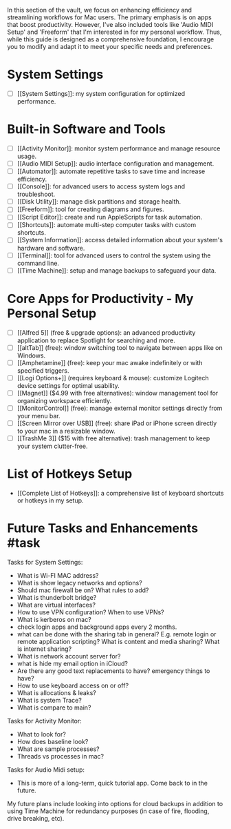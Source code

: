 In this section of the vault, we focus on enhancing efficiency and streamlining workflows for Mac users. The primary emphasis is on apps that boost productivity. However, I've also included tools like 'Audio MIDI Setup' and 'Freeform' that I'm interested in for my personal workflow. Thus, while this guide is designed as a comprehensive foundation, I encourage you to modify and adapt it to meet your specific needs and preferences.

# System Settings
- [ ] [[System Settings]]: my system configuration for optimized performance.

# Built-in Software and Tools
- [ ] [[Activity Monitor]]: monitor system performance and manage resource usage.
- [ ] [[Audio MIDI Setup]]: audio interface configuration and management.
- [ ] [[Automator]]: automate repetitive tasks to save time and increase efficiency.
- [ ] [[Console]]: for advanced users to access system logs and troubleshoot.
- [ ] [[Disk Utility]]: manage disk partitions and storage health.
- [ ] [[Freeform]]: tool for creating diagrams and figures.
- [ ] [[Script Editor]]: create and run AppleScripts for task automation.
- [ ] [[Shortcuts]]: automate multi-step computer tasks with custom shortcuts.
- [ ] [[System Information]]: access detailed information about your system's hardware and software.
- [ ] [[Terminal]]: tool for advanced users to control the system using the command line.
- [ ] [[Time Machine]]: setup and manage backups to safeguard your data.

# Core Apps for Productivity - My Personal Setup
- [ ] [[Alfred 5]] (free & upgrade options): an advanced productivity application to replace Spotlight for searching and more.
- [ ] [[altTab]] (free): window switching tool to navigate between apps like on Windows.
- [ ] [[Amphetamine]] (free): keep your mac awake indefinitely or with specified triggers.
- [ ] [[Logi Options+]] (requires keyboard & mouse): customize Logitech device settings for optimal usability.
- [ ] [[Magnet]] ($4.99 with free alternatives): window management tool for organizing workspace efficiently.
- [ ] [[MonitorControl]] (free): manage external monitor settings directly from your menu bar.
- [ ] [[Screen Mirror over USB]] (free): share iPad or iPhone screen directly to your mac in a resizable window.
- [ ] [[TrashMe 3]] ($15 with free alternative): trash management to keep your system clutter-free.

# List of Hotkeys Setup
- [[Complete List of Hotkeys]]: a comprehensive list of keyboard shortcuts or hotkeys in my setup.

# Future Tasks and Enhancements #task
Tasks for System Settings:
- What is Wi-FI MAC address?
- What is show legacy networks and options?
- Should mac firewall be on? What rules to add?
- What is thunderbolt bridge?
- What are virtual interfaces?
- How to use VPN configuration? When to use VPNs?
- What is kerberos on mac?
- check login apps and background apps every 2 months.
- what can be done with the sharing tab in general? E.g. remote login or remote application scripting? What is content and media sharing? What is internet sharing?
- What is network account server for?
- what is hide my email option in iCloud?
- Are there any good text replacements to have? emergency things to have?
- How to use keyboard access on or off?
- What is allocations & leaks?
- What is system Trace?
- What is compare to main?

Tasks for Activity Monitor:
- What to look for?
- How does baseline look?
- What are sample processes?
- Threads vs processes in mac?

Tasks for Audio Midi setup:
- This is more of a long-term, quick tutorial app. Come back to in the future.

My future plans include looking into options for cloud backups in addition to using Time Machine for redundancy purposes (in case of fire, flooding, drive breaking, etc).





